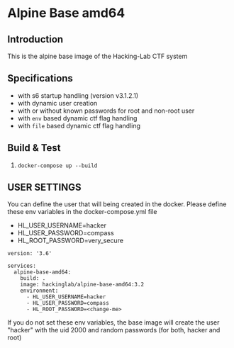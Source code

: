 # Alpine Base amd64 
## Introduction
This is the alpine base image of the Hacking-Lab CTF system

## Specifications
* with s6 startup handling (version v3.1.2.1)
* with dynamic user creation
* with or without known passwords for root and non-root user
* with `env` based dynamic ctf flag handling
* with `file` based dynamic ctf flag handling

## Build & Test
1. `docker-compose up --build`

## USER SETTINGS
You can define the user that will being created in the docker. Please define these env variables in the docker-compose.yml file

* HL_USER_USERNAME=hacker
* HL_USER_PASSWORD=compass
* HL_ROOT_PASSWORD=very_secure

```
version: '3.6'

services:
  alpine-base-amd64:
    build: .
    image: hackinglab/alpine-base-amd64:3.2
    environment:
      - HL_USER_USERNAME=hacker
      - HL_USER_PASSWORD=compass
      - HL_ROOT_PASSWORD=<change-me>
```

If you do not set these env variables, the base image will create the user "hacker" with the uid 2000 and random passwords (for both, hacker and root)



